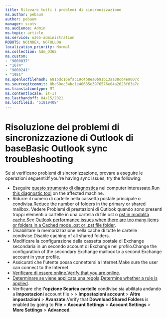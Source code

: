 ```yaml
---
title: Rilevare tutti i problemi di sincronizzazione
ms.author: pebaum
author: pebaum
manager: scotv
ms.audience: Admin
ms.topic: article
ms.service: o365-administration
ROBOTS: NOINDEX, NOFOLLOW
localization_priority: Normal
ms.collection: Adm_O365
ms.custom:
- "9000037"
- "1674"
- "9000241"
- "1951"
ms.openlocfilehash: 681bdc16efac19c4b8ea0b91b13aa38cd4e9007c
ms.sourcegitcommit: 8bc60ec34bc1e40685e3976576e04a2623f63a7c
ms.translationtype: MT
ms.contentlocale: it-IT
ms.lasthandoff: 04/15/2021
ms.locfileid: "51819408"
---
```

# <a name="basic-outlook-sync-troubleshooting"></a><span data-ttu-id="7d39e-102">Risoluzione dei problemi di sincronizzazione di Outlook di base</span><span class="sxs-lookup"><span data-stu-id="7d39e-102">Basic Outlook sync troubleshooting</span></span>

<span data-ttu-id="7d39e-103">Se si verificano problemi di sincronizzazione, provare a eseguire le operazioni seguenti:</span><span class="sxs-lookup"><span data-stu-id="7d39e-103">If you're having sync issues, try the following:</span></span>

- <span data-ttu-id="7d39e-104">Eseguire [questo strumento di diagnostica](https://aka.ms/sara-outlooksendreceive) nel computer interessato.</span><span class="sxs-lookup"><span data-stu-id="7d39e-104">Run [this diagnostic tool](https://aka.ms/sara-outlooksendreceive) on the affected machine.</span></span>
- <span data-ttu-id="7d39e-105">Ridurre il numero di cartelle nella cassetta postale principale o condivisa.</span><span class="sxs-lookup"><span data-stu-id="7d39e-105">Reduce the number of folders in the primary or shared mailbox.</span></span> <span data-ttu-id="7d39e-106">Vedere Problemi di prestazioni di Outlook quando sono presenti troppi elementi o cartelle in una cartella di file ost o [pst in modalità cache.](https://support.microsoft.com/help/2768656/outlook-performance-issues-when-there-are-too-many-items-or-folders-in)</span><span class="sxs-lookup"><span data-stu-id="7d39e-106">See [Outlook performance issues when there are too many items or folders in a Cached mode .ost or .pst file folder](https://support.microsoft.com/help/2768656/outlook-performance-issues-when-there-are-too-many-items-or-folders-in).</span></span>
- <span data-ttu-id="7d39e-107">Disabilitare la memorizzazione nella cache di tutte le cartelle condivise.</span><span class="sxs-lookup"><span data-stu-id="7d39e-107">Disable caching of all shared folders.</span></span>
- <span data-ttu-id="7d39e-108">Modificare la configurazione della cassetta postale di Exchange secondaria in un secondo account di Exchange nel profilo.</span><span class="sxs-lookup"><span data-stu-id="7d39e-108">Change the configuration of the secondary Exchange mailbox to a second Exchange account in your profile.</span></span>
- <span data-ttu-id="7d39e-109">Assicurati che l'utente possa connettersi a Internet.</span><span class="sxs-lookup"><span data-stu-id="7d39e-109">Make sure the user can connect to the Internet.</span></span> 
- <span data-ttu-id="7d39e-110">[Verificare di essere online.](https://support.office.com/article/2460e4a8-16c7-47fc-b204-b1549275aac9)</span><span class="sxs-lookup"><span data-stu-id="7d39e-110">[Verify that you are online](https://support.office.com/article/2460e4a8-16c7-47fc-b204-b1549275aac9).</span></span>
- <span data-ttu-id="7d39e-111">[Determinare se viene applicata una regola](https://support.office.com/article/C24F5DEA-9465-4DF4-AD17-A50704D66C59).</span><span class="sxs-lookup"><span data-stu-id="7d39e-111">[Determine whether a rule is applied](https://support.office.com/article/C24F5DEA-9465-4DF4-AD17-A50704D66C59).</span></span>
- <span data-ttu-id="7d39e-112">Verificare che **l'opzione Scarica cartelle** condivise sia abilitata andando a **Impostazioni** account file  >    >  **Impostazioni account**  >  **Altre impostazioni**  >  **Avanzate.**</span><span class="sxs-lookup"><span data-stu-id="7d39e-112">Verify that **Download Shared Folders** is enabled by going to **File** > **Account Settings** > **Account Settings** > **More Settings** > **Advanced**.</span></span>
